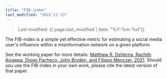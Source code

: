 ```yaml
---
title: "FIB-index"
last_modified: "2022-11-13"
---
```

> Last modified: {{ page.last_modified | date: "%Y-%m-%d"}}

The FIB-index is a simple yet effective metric for estimating a social media user's influence within a misinformation network on a given platform.

See the working paper for more details: [Matthew R. DeVerna, Rachith Aiyappa, Diogo Pacheco, John Bryden, and Filippo Menczer, 2021](https://arxiv.org/abs/2207.09524).
Should you use the FIB-index in your own work, please cite the latest version of that paper.
